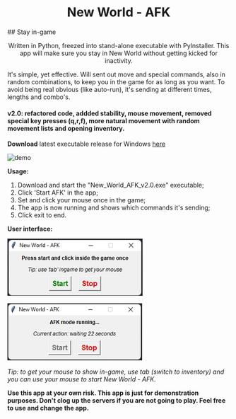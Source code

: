 <h1 align="center">New World - AFK</h1>
## Stay in-game

<p align="center">Written in Python, freezed into stand-alone executable with PyInstaller.
This app will make sure you stay in New World without getting kicked for inactivity.

It's simple, yet effective. Will sent out move and special commands, also in random combinations, to keep you in the game for as long as you want.
To avoid being real obvious (like auto-run), it's sending at different times, lengths and combo's.</p>

#### v2.0: refactored code, addded stability, mouse movement, removed special key presses (q,r,f), more natural movement with random movement lists and opening inventory.

**Download** latest executable release for Windows [here](https://github.com/RodneyKoolman/NewWorld-AFK/archive/refs/tags/v2.0.zip)

![demo](https://github.com/RodneyKoolman/NewWorld-AFK/blob/master/demo/demo3.gif)

**Usage:**
1. Download and start the "New_World_AFK_v2.0.exe" executable;
2. Click 'Start AFK' in the app;
3. Set and click your mouse once in the game;
4. The app is now running and shows which commands it's sending;
5. Click exit to end.

**User interface:**

![demo](https://github.com/RodneyKoolman/NewWorld-AFK/blob/master/demo/demo1.jpg)

![demo](https://github.com/RodneyKoolman/NewWorld-AFK/blob/master/demo/demo2.jpg)

*Tip: to get your mouse to show in-game, use tab (switch to inventory) and you can use your mouse to start New World - AFK.*

**Use this app at your own risk. This app is just for demonstration purposes.
Don't clog up the servers if you are not going to play. Feel free to use and change the app.**